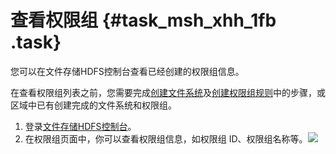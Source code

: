 # 查看权限组 {#task_msh_xhh_1fb .task}

您可以在文件存储HDFS控制台查看已经创建的权限组信息。

在查看权限组列表之前，您需要完成[创建文件系统](../../../../../cn.zh-CN/快速入门/创建文件系统.md#)及[创建权限组规则](../../../../../cn.zh-CN/快速入门/创建权限组规则.md#)中的步骤，或区域中已有创建完成的文件系统和权限组。

1.  登录[文件存储HDFS控制台](https://dfs.console.aliyun.com)。 
2.   在权限组页面中，你可以查看权限组信息，如权限组 ID、权限组名称等。![](http://static-aliyun-doc.oss-cn-hangzhou.aliyuncs.com/assets/img/20168/155072384230994_zh-CN.png)

 

